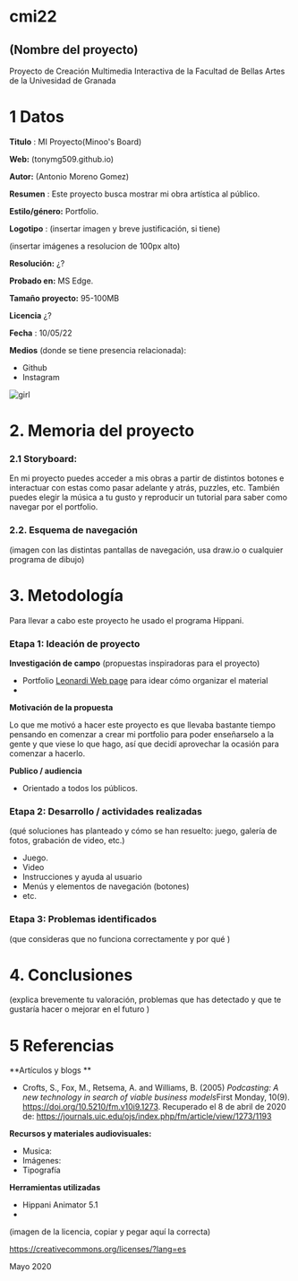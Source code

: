 # cmi22

## (Nombre del proyecto)

Proyecto de Creación Multimedia Interactiva de la  Facultad de Bellas Artes de la Univesidad de Granada


# 1 Datos 

**Titulo** : MI Proyecto(Minoo's Board)

**Web:**   (tonymg509.github.io)

**Autor:**  (Antonio Moreno Gomez)

**Resumen** : Este proyecto busca mostrar mi obra artística al público. 

**Estilo/género:**  Portfolio.

**Logotipo** : (insertar imagen y breve justificación, si  tiene) 

(insertar imágenes a resolucion de 100px alto)

**Resolución:** ¿?

**Probado en:**  MS Edge.

**Tamaño proyecto:** 95-100MB 

**Licencia** ¿?

**Fecha** : 10/05/22

**Medios** (donde se tiene presencia relacionada):

- Github
- Instagram


![girl](https://github.com/mgea/cmi20/blob/master/WalkingGirl_front01.png)

# 2. Memoria del proyecto 

### 2.1 Storyboard: 



En mi proyecto puedes acceder a mis obras a partir de distintos botones e interactuar con estas como pasar adelante y atrás, puzzles, etc. También puedes elegir la música a tu gusto y reproducir un tutorial para saber como navegar por el portfolio. 



### 2.2. Esquema de navegación 



(imagen con las distintas pantallas de navegación, usa draw.io o cualquier programa de dibujo)







# 3. Metodología

Para llevar a cabo este proyecto he usado el programa Hippani. 



### Etapa 1: Ideación de proyecto

**Investigación de campo** (propuestas inspiradoras para el proyecto)

- Portfolio [Leonardi Web page](http://www.rleonardi.com/interactive-resume/) para idear cómo organizar el material
- 



**Motivación de la propuesta** 

Lo que me motivó a hacer este proyecto es que llevaba bastante tiempo pensando en comenzar a crear mi portfolio para poder enseñarselo a la gente y que viese lo que hago, así que decidí aprovechar la ocasión para comenzar a hacerlo. 



**Publico / audiencia**

- Orientado a todos los públicos. 





### Etapa 2: Desarrollo / actividades realizadas

(qué soluciones has planteado y cómo se han resuelto: juego, galería de fotos, grabación de video, etc.)

- Juego. 
- Video 
- Instrucciones y ayuda al usuario 
- Menús y elementos de navegación (botones)
- etc.



### Etapa 3: Problemas identificados

(que consideras que no  funciona correctamente y por qué )



# 4. Conclusiones 

(explica brevemente tu valoración, problemas que has detectado y que te gustaría hacer o mejorar en el futuro )







# 5 Referencias 

**Artículos y blogs ** 

- Crofts, S., Fox, M., Retsema, A. and Williams, B. (2005) *Podcasting: A new technology in search of viable business models*First Monday, 10(9). https://doi.org/10.5210/fm.v10i9.1273. Recuperado el 8 de abril de 2020 de: https://journals.uic.edu/ojs/index.php/fm/article/view/1273/1193

**Recursos y materiales audiovisuales:**

* Musica:  
* Imágenes:  
* Tipografía

**Herramientas utilizadas**

- Hippani Animator 5.1
- 



(imagen de la licencia, copiar y pegar aquí la correcta)

https://creativecommons.org/licenses/?lang=es

Mayo 2020
